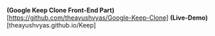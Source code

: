 **(Google Keep Clone Front-End Part)**[https://github.com/theayushvyas/Google-Keep-Clone]
**(Live-Demo)**[theayushvyas.github.io/Keep]
